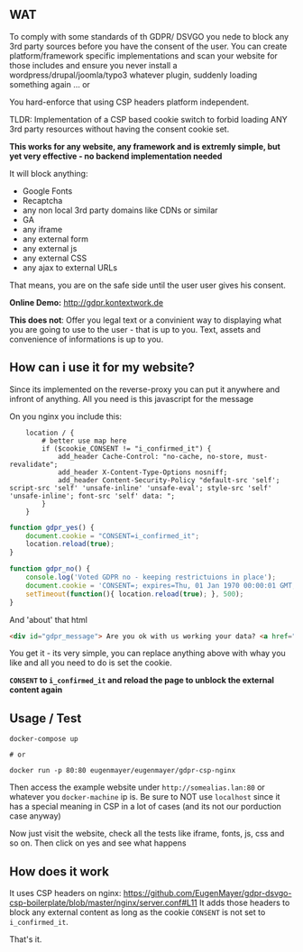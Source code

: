 ## WAT

To comply with some standards of th GDPR/ DSVGO you nede to block any 3rd party sources before you have the consent of the user.
You can create platform/framework specific implementations and scan your website for those includes and ensure you never install a
wordpress/drupal/joomla/typo3 whatever plugin, suddenly loading something again ... or

You hard-enforce that using CSP headers platform independent.

TLDR: Implementation of a CSP based cookie switch to forbid loading ANY 3rd party resources without having the consent cookie set.

**This works for any website, any framework and is extremly simple, but yet very effective - no backend implementation needed** 

It will block anything:

 - Google Fonts
 - Recaptcha
 - any non local 3rd party domains like CDNs or similar
 - GA
 - any iframe
 - any external form
 - any external js
 - any external CSS
 - any ajax to external URLs
 
 That means, you are on the safe side until the user user gives his consent.
 
 **Online Demo:** http://gdpr.kontextwork.de
 
 **This does not**:
 Offer you legal text or a convinient way to displaying what you are going to use to the user - that is up to you.
 Text, assets and convenience of informations is up to you.
 
 ## How can i use it for my website?
 
Since its implemented on the reverse-proxy you can put it anywhere and infront of anything. All you need is this javascript for the message

On you nginx you include this:

```
	location / {
		# better use map here
		if ($cookie_CONSENT != "i_confirmed_it") {
			add_header Cache-Control: "no-cache, no-store, must-revalidate";
			add_header X-Content-Type-Options nosniff;
			add_header Content-Security-Policy "default-src 'self'; script-src 'self' 'unsafe-inline' 'unsafe-eval'; style-src 'self' 'unsafe-inline'; font-src 'self' data: ";
		}
	}
```

```javascript
function gdpr_yes() {
    document.cookie = "CONSENT=i_confirmed_it";
    location.reload(true);
}

function gdpr_no() {
    console.log('Voted GDPR no - keeping restrictuions in place');
    document.cookie = 'CONSENT=; expires=Thu, 01 Jan 1970 00:00:01 GMT;';
    setTimeout(function(){ location.reload(true); }, 500);
}
``` 

And 'about' that html

```html
<div id="gdpr_message"> Are you ok with us working your data? <a href="javascript:gdpr_yes();">Yes</a><a href="javascript:gdpr_no();">No</a> </div>
```

You get it - its very simple, you can replace anything above with whay you like and all you need to do is set the cookie.

**`CONSENT` to `i_confirmed_it` and reload the page to unblock the external content again**
 
## Usage / Test
 
    docker-compose up
    
    # or
    
    docker run -p 80:80 eugenmayer/eugenmayer/gdpr-csp-nginx
    
Then access the example website under `http://somealias.lan:80` or whatever you `docker-machine` ip is.
Be sure to NOT use `localhost` since it has a special meaning in  CSP in a lot of cases (and its not our porduction case anyway)

Now just visit the website, check all the tests like iframe, fonts, js, css and so on. Then click on yes and see what happens

## How does it work

It uses CSP headers on nginx: https://github.com/EugenMayer/gdpr-dsvgo-csp-boilerplate/blob/master/nginx/server.conf#L11
It adds those headers to block any external content as long as the cookie `CONSENT` is not set to  `i_confirmed_it`.

That's it. 